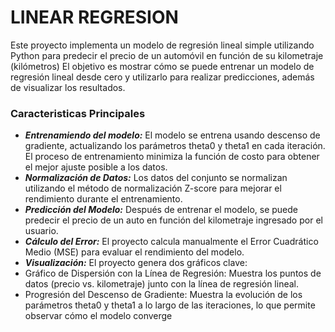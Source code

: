 # LINEAR REGRESION
Este proyecto implementa un modelo de regresión lineal simple utilizando Python para predecir el precio de un automóvil en función de su kilometraje (kilómetros)
El objetivo es mostrar cómo se puede entrenar un modelo de regresión lineal desde cero y utilizarlo para realizar predicciones, además de visualizar los resultados.

### Caracteristicas Principales
- ***Entrenamiendo del modelo:*** El modelo se entrena usando descenso de gradiente, actualizando los parámetros theta0 y theta1 en cada iteración. El proceso de entrenamiento minimiza la función de costo para obtener el mejor ajuste posible a los datos.
- ***Normalización de Datos:*** Los datos del conjunto se normalizan utilizando el método de normalización Z-score para mejorar el rendimiento durante el entrenamiento.
- ***Predicción del Modelo:*** Después de entrenar el modelo, se puede predecir el precio de un auto en función del kilometraje ingresado por el usuario.
- ***Cálculo del Error:*** El proyecto calcula manualmente el Error Cuadrático Medio (MSE) para evaluar el rendimiento del modelo.
- ***Visualización:*** El proyecto genera dos gráficos clave:
 - Gráfico de Dispersión con la Línea de Regresión: Muestra los puntos de datos (precio vs. kilometraje) junto con la línea de regresión lineal.
 - Progresión del Descenso de Gradiente: Muestra la evolución de los parámetros theta0 y theta1 a lo largo de las iteraciones, lo que permite observar cómo el modelo converge